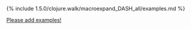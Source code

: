 {% include 1.5.0/clojure.walk/macroexpand_DASH_all/examples.md %}

[Please add examples!](https://github.com/arrdem/grimoire/edit/master/_includes/1.6.0/clojure.walk/macroexpand_DASH_all/examples.md)
